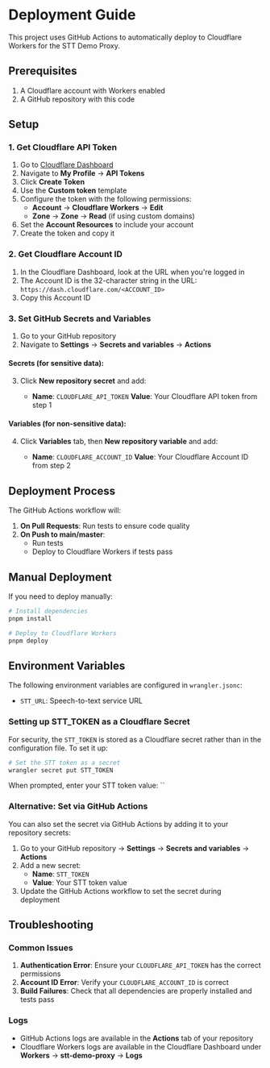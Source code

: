 # Deployment Guide

This project uses GitHub Actions to automatically deploy to Cloudflare Workers for the STT Demo Proxy.

## Prerequisites

1. A Cloudflare account with Workers enabled
2. A GitHub repository with this code

## Setup

### 1. Get Cloudflare API Token

1. Go to [Cloudflare Dashboard](https://dash.cloudflare.com/)
2. Navigate to **My Profile** → **API Tokens**
3. Click **Create Token**
4. Use the **Custom token** template
5. Configure the token with the following permissions:
   - **Account** → **Cloudflare Workers** → **Edit**
   - **Zone** → **Zone** → **Read** (if using custom domains)
6. Set the **Account Resources** to include your account
7. Create the token and copy it

### 2. Get Cloudflare Account ID

1. In the Cloudflare Dashboard, look at the URL when you're logged in
2. The Account ID is the 32-character string in the URL: `https://dash.cloudflare.com/<ACCOUNT_ID>`
3. Copy this Account ID

### 3. Set GitHub Secrets and Variables

1. Go to your GitHub repository
2. Navigate to **Settings** → **Secrets and variables** → **Actions**

#### Secrets (for sensitive data):

3. Click **New repository secret** and add:

   - **Name**: `CLOUDFLARE_API_TOKEN`
     **Value**: Your Cloudflare API token from step 1

#### Variables (for non-sensitive data):

4. Click **Variables** tab, then **New repository variable** and add:

   - **Name**: `CLOUDFLARE_ACCOUNT_ID`
     **Value**: Your Cloudflare Account ID from step 2

## Deployment Process

The GitHub Actions workflow will:

1. **On Pull Requests**: Run tests to ensure code quality
2. **On Push to main/master**:
   - Run tests
   - Deploy to Cloudflare Workers if tests pass

## Manual Deployment

If you need to deploy manually:

```bash
# Install dependencies
pnpm install

# Deploy to Cloudflare Workers
pnpm deploy
```

## Environment Variables

The following environment variables are configured in `wrangler.jsonc`:

- `STT_URL`: Speech-to-text service URL

### Setting up STT_TOKEN as a Cloudflare Secret

For security, the `STT_TOKEN` is stored as a Cloudflare secret rather than in the configuration file. To set it up:

```bash
# Set the STT token as a secret
wrangler secret put STT_TOKEN
```

When prompted, enter your STT token value: ``

### Alternative: Set via GitHub Actions

You can also set the secret via GitHub Actions by adding it to your repository secrets:

1. Go to your GitHub repository → **Settings** → **Secrets and variables** → **Actions**
2. Add a new secret:
   - **Name**: `STT_TOKEN`
   - **Value**: Your STT token value
3. Update the GitHub Actions workflow to set the secret during deployment

## Troubleshooting

### Common Issues

1. **Authentication Error**: Ensure your `CLOUDFLARE_API_TOKEN` has the correct permissions
2. **Account ID Error**: Verify your `CLOUDFLARE_ACCOUNT_ID` is correct
3. **Build Failures**: Check that all dependencies are properly installed and tests pass

### Logs

- GitHub Actions logs are available in the **Actions** tab of your repository
- Cloudflare Workers logs are available in the Cloudflare Dashboard under **Workers** → **stt-demo-proxy** → **Logs**
